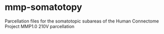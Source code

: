 # mmp-somatotopy
Parcellation files for the somatotopic subareas of the Human Connectome Project MMP1.0 210V parcellation
